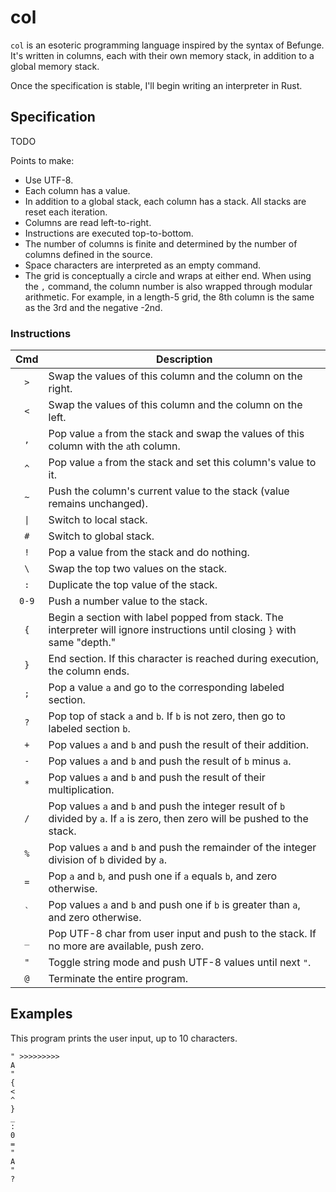 # col

`col` is an esoteric programming language inspired by the syntax of Befunge. It's written in columns, each with their own memory stack, in addition to a global memory stack.

Once the specification is stable, I'll begin writing an interpreter in Rust.

## Specification

TODO

Points to make:
- Use UTF-8.
- Each column has a value.
- In addition to a global stack, each column has a stack. All stacks are reset each iteration.
- Columns are read left-to-right.
- Instructions are executed top-to-bottom.
- The number of columns is finite and determined by the number of columns defined in the source.
- Space characters are interpreted as an empty command.
- The grid is conceptually a circle and wraps at either end. When using the `,` command, the column number is also wrapped through modular arithmetic. For example, in a length-5 grid, the 8th column is the same as the 3rd and the negative -2nd.

### Instructions

| Cmd | Description                                                                                                                      |
|:---:|----------------------------------------------------------------------------------------------------------------------------------|
| `>` | Swap the values of this column and the column on the right.                                                                      |
| `<` | Swap the values of this column and the column on the left.                                                                       |
| `,` | Pop value `a` from the stack and swap the values of this column with the `a`th column.                                           |
| `^` | Pop value `a` from the stack and set this column's value to it.                                                                  |
| `~` | Push the column's current value to the stack (value remains unchanged).                                                          |
|`\|` | Switch to local stack.                                                                                                           |
| `#` | Switch to global stack.                                                                                                          |
| `!` | Pop a value from the stack and do nothing.                                                                                       |
| `\` | Swap the top two values on the stack.                                                                                            |
| `:` | Duplicate the top value of the stack.                                                                                            |
|`0-9`| Push a number value to the stack.                                                                                                |
| `{` | Begin a section with label popped from stack. The interpreter will ignore instructions until closing `}` with same "depth."      |
| `}` | End section. If this character is reached during execution, the column ends.                                                     |
| `;` | Pop a value `a` and go to the corresponding labeled section.                                                                     |
| `?` | Pop top of stack `a` and `b`. If `b` is not zero, then go to labeled section `b`.                                                |
| `+` | Pop values `a` and `b` and push the result of their addition.                                                                    |
| `-` | Pop values `a` and `b` and push the result of `b` minus `a`.                                                                     |
| `*` | Pop values `a` and `b` and push the result of their multiplication.                                                              |
| `/` | Pop values `a` and `b` and push the integer result of `b` divided by `a`. If `a` is zero, then zero will be pushed to the stack. |
| `%` | Pop values `a` and `b` and push the remainder of the integer division of `b` divided by `a`.                                     |
| `=` | Pop `a` and `b`, and push one if `a` equals `b`, and zero otherwise.                                                             |
|`` ` ``| Pop values `a` and `b` and push one if `b` is greater than `a`, and zero otherwise.                                            |
| `_` | Pop UTF-8 char from user input and push to the stack. If no more are available, push zero.                                       |
| `"` | Toggle string mode and push UTF-8 values until next `"`.                                                                         |
| `@` | Terminate the entire program.                                                                                                    |

## Examples

This program prints the user input, up to 10 characters.

```
" >>>>>>>>>
A
"
{
<
^
}
_
:
0
=
"
A
"
?
```